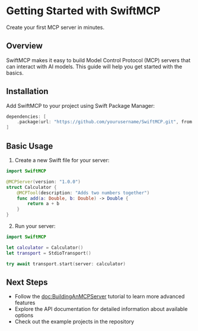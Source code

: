 # Getting Started with SwiftMCP

Create your first MCP server in minutes.

## Overview

SwiftMCP makes it easy to build Model Control Protocol (MCP) servers that can interact with AI models. This guide will help you get started with the basics.

## Installation

Add SwiftMCP to your project using Swift Package Manager:

```swift
dependencies: [
    .package(url: "https://github.com/yourusername/SwiftMCP.git", from: "1.0.0")
]
```

## Basic Usage

1. Create a new Swift file for your server:

```swift
import SwiftMCP

@MCPServer(version: "1.0.0")
struct Calculator {
    @MCPTool(description: "Adds two numbers together")
    func add(a: Double, b: Double) -> Double {
        return a + b
    }
}
```

2. Run your server:

```swift
import SwiftMCP

let calculator = Calculator()
let transport = StdioTransport()

try await transport.start(server: calculator)
```

## Next Steps

- Follow the <doc:BuildingAnMCPServer> tutorial to learn more advanced features
- Explore the API documentation for detailed information about available options
- Check out the example projects in the repository 